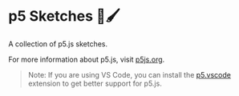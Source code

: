 # p5 Sketches 🎨🖌️

A collection of p5.js sketches.

For more information about p5.js, visit [p5js.org](https://p5js.org/).

> Note: If you are using VS Code, you can install the [p5.vscode](https://marketplace.visualstudio.com/items?itemName=samplavigne.p5-vscode) extension to get better support for p5.js.
